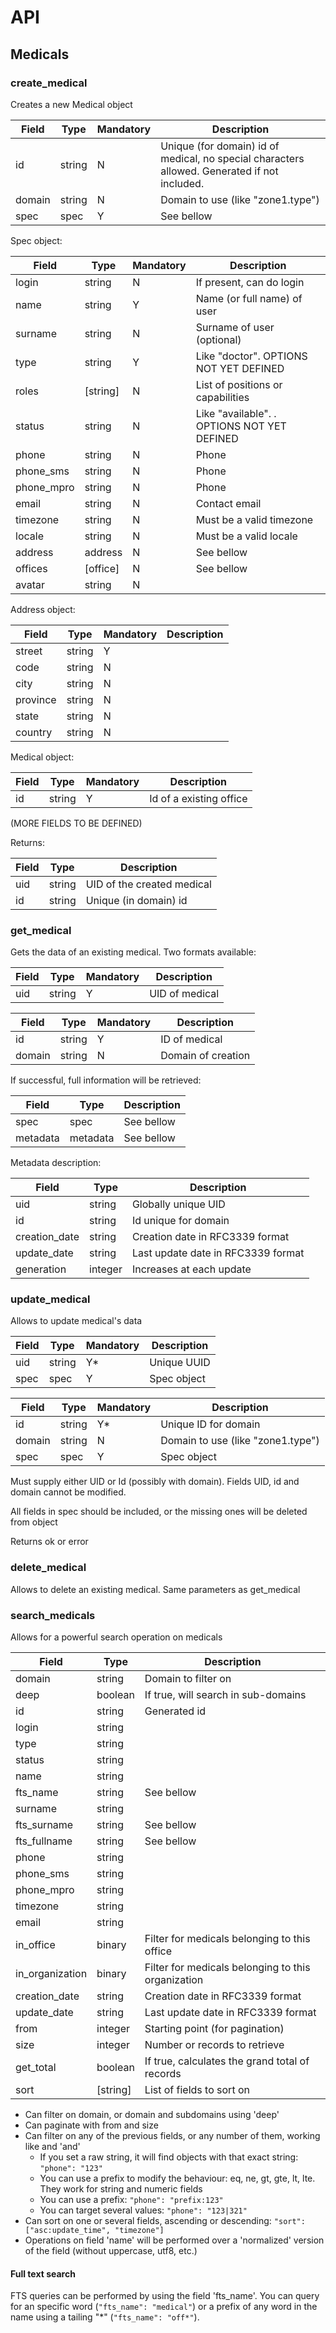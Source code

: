 # API


## Medicals


### create_medical
Creates a new Medical object

|Field|Type|Mandatory|Description
|---|---|---|---
|id|string|N|Unique (for domain) id of medical, no special characters allowed. Generated if not included.
|domain|string|N|Domain to use (like "zone1.type")
|spec|spec|Y|See bellow

Spec object:

|Field|Type|Mandatory|Description
|---|---|---|---
|login|string|N|If present, can do login
|name|string|Y|Name (or full name) of user
|surname|string|N|Surname of user (optional)
|type|string|Y|Like "doctor". OPTIONS NOT YET DEFINED
|roles|\[string\]|N|List of positions or capabilities
|status|string|N|Like "available". . OPTIONS NOT YET DEFINED
|phone|string|N|Phone
|phone_sms|string|N|Phone
|phone_mpro|string|N|Phone
|email|string|N|Contact email
|timezone|string|N|Must be a valid timezone
|locale|string|N|Must be a valid locale
|address|address|N|See bellow
|offices|\[office]|N|See bellow
|avatar|string|N|


Address object:

|Field|Type|Mandatory|Description
|---|---|---|---
|street|string|Y|
|code|string|N|
|city|string|N|
|province|string|N|
|state|string|N|
|country|string|N|

Medical object:

|Field|Type|Mandatory|Description
|---|---|---|---
|id|string|Y|Id of a existing office

(MORE FIELDS TO BE DEFINED)


Returns:


|Field|Type|Description
|---|---|---
|uid|string|UID of the created medical
|id|string|Unique (in domain) id


### get_medical
Gets the data of an existing medical. Two formats available:

|Field|Type|Mandatory|Description
|---|---|---|---
|uid|string|Y|UID of medical


|Field|Type|Mandatory|Description
|---|---|---|---
|id|string|Y|ID of medical
|domain|string|N|Domain of creation


If successful, full information will be retrieved:

|Field|Type|Description
|---|---|---
|spec|spec|See bellow
|metadata|metadata|See bellow


Metadata description:

|Field|Type|Description
|---|---|---
|uid|string|Globally unique UID
|id|string|Id unique for domain
|creation_date|string|Creation date in RFC3339 format
|update_date|string|Last update date in RFC3339 format
|generation|integer|Increases at each update



### update_medical
Allows to update medical's data

|Field|Type|Mandatory|Description
|---|---|---|---
|uid|string|Y*|Unique UUID
|spec|spec|Y|Spec object

|Field|Type|Mandatory|Description
|---|---|---|---
|id|string|Y*|Unique ID for domain
|domain|string|N|Domain to use (like "zone1.type")
|spec|spec|Y|Spec object


Must supply either UID or Id (possibly with domain). Fields UID, id and domain cannot be modified.

All fields in spec should be included, or the missing ones will be deleted from object


Returns ok or error


### delete_medical

Allows to delete an existing medical. Same parameters as get_medical


### search_medicals
Allows for a powerful search operation on medicals


|Field|Type|Description
|---|---|---
|domain|string|Domain to filter on
|deep|boolean|If true, will search in sub-domains
|id|string|Generated id
|login|string|
|type|string|
|status|string|
|name|string|
|fts_name|string|See bellow
|surname|string|
|fts_surname|string|See bellow
|fts_fullname|string|See bellow
|phone|string|
|phone_sms|string|
|phone_mpro|string|
|timezone|string|
|email|string|
|in_office|binary|Filter for medicals belonging to this office
|in_organization|binary|Filter for medicals belonging to this organization
|creation_date|string|Creation date in RFC3339 format
|update_date|string|Last update date in RFC3339 format
|from|integer|Starting point (for pagination)
|size|integer|Number or records to retrieve
|get_total|boolean|If true, calculates the grand total of records
|sort|\[string\]|List of fields to sort on

* Can filter on domain, or domain and subdomains using 'deep'
* Can paginate with from and size
* Can filter on any of the previous fields, or any number of them, working like and 'and'
  * If you set a raw string, it will find objects with that exact string: `"phone": "123"`
  * You can use a prefix to modify the behaviour: eq, ne, gt, gte, lt, lte. They work for string and numeric fields 
  * You can use a prefix: `"phone": "prefix:123"`
  * You can target several values: `"phone": "123|321"`
* Can sort on one or several fields, ascending or descending: `"sort": ["asc:update_time", "timezone"]` 
* Operations on field 'name' will be performed over a 'normalized' version of the field (without uppercase, utf8, etc.)

#### Full text search

FTS queries can be performed by using the field 'fts_name'. You can query for an specific word (`"fts_name": "medical"`) or a prefix of any word in the name using a tailing "*" (`"fts_name": "off*"`).


